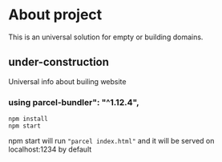 # About project
This is an universal solution for empty or building domains. 

## under-construction
Universal info about builing website
### using parcel-bundler": "^1.12.4",
```
npm install
npm start
```
npm start will run ```"parcel index.html"``` and it will be served on localhost:1234 by default
